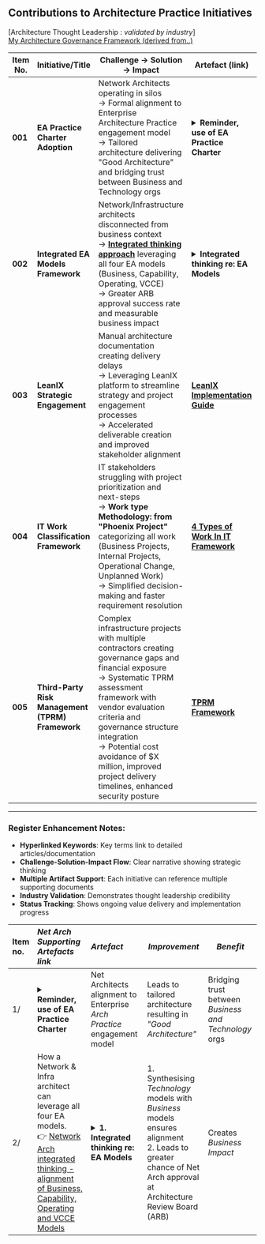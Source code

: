 ## Contributions to Architecture Practice Initiatives
[Architecture Thought Leadership : *validated by industry*]<br>
[My Architecture Governance Framework (derived from..)](https://github.com/marclandy/enterprise-infra/blob/ml-port/architecture%20practice/The%20Practice%20of%20Architecture_Governance%20Structures.pdf)

| **Item No.** | **Initiative/Title** | **Challenge → Solution → Impact** | **Artefact (link)** | **Status** | **Industry Validation** |
|--------------|---------------------|----------------------------------|-------------------|------------|----------------------|
| **001** | **EA Practice Charter Adoption** | Network Architects operating in silos<br> → Formal alignment to Enterprise Architecture Practice engagement model<br> → Tailored architecture delivering "Good Architecture" and bridging trust between Business and Technology orgs | <details><summary> <strong> Reminder, use of EA Practice Charter </strong></summary><br>![MJL-Endorsed-Idea-by-industry-EA](https://github.com/marclandy/enterprise-private/blob/main/ndis.gov.au/images/mjl-net%20arch%20contribution%20to%20arch%20practice%20governance.PNG)</details> | Implemented | **EA Community Endorsed** |
| **002** | **Integrated EA Models Framework** | Network/Infrastructure architects disconnected from business context<br> → **[Integrated thinking approach](https://medium.com/@marclandy.me/network-infrastructure-contribution-to-architecture-practice-e18a3271ac20)** leveraging all four EA models (Business, Capability, Operating, VCCE)<br> → Greater ARB approval success rate and measurable business impact | <details><summary> <strong> Integrated thinking re: EA Models </strong></summary><br>![MJL-Endorsed-Idea-by-industry-EA](https://github.com/marclandy/enterprise-private/blob/main/ndis.gov.au/images/mjl-net%20arch-what%20is%20a%20capability%20map%20and%20why%20does%20the%20business%20need%20it.PNG)</details> | Active | **EA Community Endorsed** |
| **003** | **LeanIX Strategic Engagement** | Manual architecture documentation creating delivery delays<br> → Leveraging LeanIX platform to streamline strategy and project engagement processes<br> → Accelerated deliverable creation and improved stakeholder alignment | **[LeanIX Implementation Guide](link)** | Planning Phase | Tool Vendor Validated |
| **004** | **IT Work Classification Framework** | IT stakeholders struggling with project prioritization and next-steps<br> → **Work type Methodology: from "Phoenix Project"** categorizing all work (Business Projects, Internal Projects, Operational Change, Unplanned Work)<br> → Simplified decision-making and faster requirement resolution | **[4 Types of Work In IT Framework](https://github.com/marclandy/enterprise-infra/blob/ml-port/architecture%20practice/images/Phoenix%20Project.png)** | Implemented | DevOps Community Standard |
| **005** | **Third-Party Risk Management (TPRM) Framework** | Complex infrastructure projects with multiple contractors creating governance gaps and financial exposure<br> → Systematic TPRM assessment framework with vendor evaluation criteria and governance structure integration<br> → Potential cost avoidance of $X million, improved project delivery timelines, enhanced security posture | **[TPRM Framework](https://github.com/marclandy/enterprise-infra/blob/ml-port/architecture%20practice/images/TPRM.jpg)** | Implementation Phase | NIST/ISO 27001 Aligned |

---

### Register Enhancement Notes:
- **Hyperlinked Keywords**: Key terms link to detailed articles/documentation
- **Challenge-Solution-Impact Flow**: Clear narrative showing strategic thinking
- **Multiple Artifact Support**: Each initiative can reference multiple supporting documents
- **Industry Validation**: Demonstrates thought leadership credibility
- **Status Tracking**: Shows ongoing value delivery and implementation progress

| Item no. | *Net Arch Supporting Artefacts link*  | *Artefact*                            | *Improvement*                |   *Benefit* |
|:----------------------------------|:----------|:------|----------------------------------------------------------------|-------|
| 1/ |<details><summary> <strong> Reminder, use of EA Practice Charter </strong></summary><br>![MJL-Endorsed-Idea-by-industry-EA](https://github.com/marclandy/enterprise-private/blob/main/ndis.gov.au/images/mjl-net%20arch%20contribution%20to%20arch%20practice%20governance.PNG)</details> | Net Architects alignment to Enterprise *Arch Practice* engagement model | Leads to tailored architecture resulting in *"Good Architecture"* | Bridging trust between *Business and Technology* orgs |
| 2/ |How a Network & Infra architect can leverage all four EA models.<br> 👉 [Network Arch integrated thinking - alignment of Business, Capability, Operating and VCCE Models](https://medium.com/@marclandy.me/network-infrastructure-contribution-to-architecture-practice-e18a3271ac20)| <details><summary> <strong> 1. Integrated thinking re: EA Models </strong></summary><br>![MJL-Endorsed-Idea-by-industry-EA](https://github.com/marclandy/enterprise-private/blob/main/ndis.gov.au/images/mjl-net%20arch-what%20is%20a%20capability%20map%20and%20why%20does%20the%20business%20need%20it.PNG)</details> | 1. Synthesising *Technology* models with *Business* models ensures alignment<br> 2. Leads to greater chance of Net Arch approval at Architecture Review Board (ARB) | Creates *Business Impact* |
